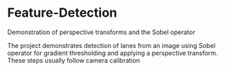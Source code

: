 # Feature-Detection
Demonstration of perspective transforms and the Sobel operator

The project demonstrates detection of lanes from an image using Sobel operator for gradient thresholding and applying a perspective transform. These steps usually follow camera calibration
